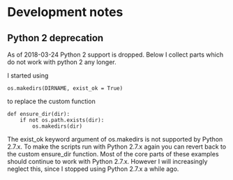 # Development notes

## Python 2 deprecation

As of 2018-03-24 Python 2 support is dropped.
Below I collect parts which do not work with python 2 any longer.

I started using
```
os.makedirs(DIRNAME, exist_ok = True)
```

to replace the custom function
```
def ensure_dir(dir):
    if not os.path.exists(dir):
        os.makedirs(dir)
```
The exist_ok keyword argument of os.makedirs is not supported by Python 2.7.x. To make the scripts run with Python 2.7.x again you can revert back to the custom ensure_dir function. Most of the core parts of these examples
should continue to work with Python 2.7.x. However I will increasingly neglect this, since I stopped using Python 2.7.x a while ago.